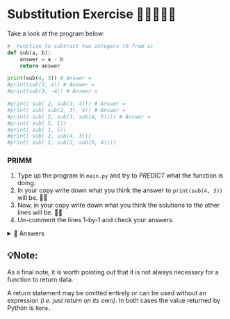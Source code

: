 # Substitution Exercise 👨🏽‍💻✍🏽

Take a look at the program below:
````py
#  Function to subtract two integers (b from a)
def sub(a, b):
    answer = a - b
    return answer

print(sub(4, 3)) # Answer = 
#print(sub(3, 4)) # Answer = 
#print(sub(3, -4)) # Answer = 

#print( sub( 2, sub(3, 4))) # Answer = 
#print( sub( sub(2, 3), 4)) # Answer = 
#print( sub( 2, sub(3, sub(4, 5)))) # Answer = 
#print( sub( 5, 1))
#print( sub( 1, 5))
#print( sub( 2, sub(4, 3)))
#print( sub( 1, sub(2, sub(3, 4))))
````

### PRIMM
1. Type up the program in `main.py` and try to _PREDICT_ what the function is doing.
2. In your copy write down what you think the answer to `print(sub(4, 3))` will be. ✍🏽 
3. Now, in your copy write down what you think the solutions to the other lines will be. ✍🏽
4. Un-comment the lines 1-by-1 and check your answers.


<details>
<summary> 👀 Answers </summary>
  
````py
1
-1
7
3
-5
-2
4
-4
1
-2
````
 
</details>

## 💡Note: 
As a final note, it is worth pointing out that it is not always necessary for a function to return data. 

A return statement may be omitted entirely or can be used without an expression _(i.e. just return on its own)_. In both cases the value returned by Python is ``None.``

